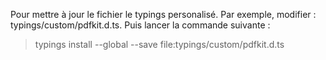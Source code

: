 Pour mettre à jour le fichier le typings personalisé. Par exemple, modifier : typings/custom/pdfkit.d.ts. Puis lancer la commande suivante :
>typings install --global --save file:typings/custom/pdfkit.d.ts


